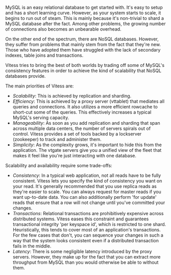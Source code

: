 MySQL is an easy relational database to get started with.
It's easy to setup and has a short learning curve.
However, as your system starts to scale, it begins to run out of steam.
This is mainly because it's non-trivial to shard a MySQL database after the fact.
Among other problems, the growing number of connections also becomes an
unbearable overhead.

On the other end of the spectrum, there are NoSQL databases.
However, they suffer from problems that mainly stem from the fact that they're new.
Those who have adopted them have struggled with the lack of secondary indexes,
table joins and transactions.

Vitess tries to bring the best of both worlds by trading off
some of MySQL's consistency features in order to achieve the
kind of scalability that NoSQL databases provide.

The main priorities of Vitess are:
* *Scalability*: This is achieved by replication and sharding.
* *Efficiency*: This is achieved by a proxy server (vttablet) that mediates
all queries and connections.
It also utilizes a more efficient rowcache to short-cut some of the queries.
This effectively increases a typical MySQL's serving capacity.
* *Manageability*: As soon as you add replication and sharding that span
across multiple data centers, the number of servers spirals out of control.
Vitess provides a set of tools backed by a lockserver (zookeeper) to
track and administer them.
* *Simplicity*: As the complexity grows, it's important to hide this
from the application.
The vtgate servers give you a unified view of the fleet that makes
it feel like you're just interacting with one database.

Scalability and availability require some trade-offs:
* *Consistency*: In a typical web application, not all reads have to be
fully consistent.
Vitess lets you specify the kind of consistency you want on your read.
It's generally recommended that you use replica reads as they're easier to scale.
You can always request for master reads if you want up-to-date data.
You can also additionally perform 'for update' reads that ensure that
a row will not change until you've committed your changes.
* *Transactions*: Relational transactions are prohibitively expensive
across distributed systems.
Vitess eases this constraint and guarantees transactional integrity
'per keyspace id', which is restricted to one shard.
Heuristically, this tends to cover most of an application's transactions.
For the few cases that don't, you can sequence your changes in such a way
that the system looks consistent even if a distributed transaction fails
in the middle.
* *Latency*: There is some negligible latency introduced by the proxy servers.
However, they make up for the fact that you can extract more throughput from
MySQL than you would otherwise be able to without them.
